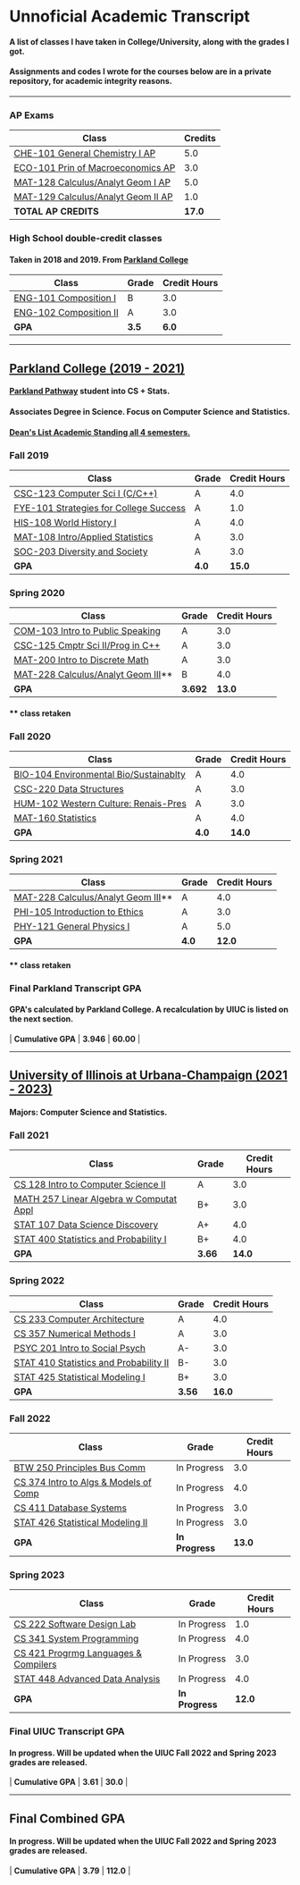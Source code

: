 # Unnoficial Academic Transcript

#### A list of classes I have taken in College/University, along with the grades I got.

#### Assignments and codes I wrote for the courses below are in a private repository, for academic integrity reasons.

---

### AP Exams

| Class | Credits |
| ---------------------------------- | ----- |
| [CHE-101 General Chemistry I AP](https://apstudents.collegeboard.org/courses/ap-chemistry) | 5.0 |
| [ECO-101 Prin of Macroeconomics AP](https://apstudents.collegeboard.org/courses/ap-macroeconomics) | 3.0 |
| [MAT-128 Calculus/Analyt Geom I AP](https://apstudents.collegeboard.org/courses/ap-calculus-ab) | 5.0 |
| [MAT-129 Calculus/Analyt Geom II AP](https://apstudents.collegeboard.org/courses/ap-calculus-bc) | 1.0 |
| **TOTAL AP CREDITS** | **17.0** |

### High School double-credit classes

#### Taken in 2018 and 2019. From [Parkland College](https://www.parkland.edu/)

| Class | Grade | Credit Hours |
| ---------------------- | -- | --- |
| [ENG-101 Composition I](https://dt-selfserv.parkland.edu/Student/Courses/Search?keyword=ENG-101) | B | 3.0 |
| [ENG-102 Composition II](https://dt-selfserv.parkland.edu/Student/Courses/Search?keyword=ENG-102) | A | 3.0 |
| **GPA** | **3.5** | **6.0** |

---

## [Parkland College (2019 - 2021)](https://www.parkland.edu/)

#### [Parkland Pathway](https://www.parkland.edu/Main/About-Parkland/Department-Office-Directory/Admissions-Records/Pathway-to-UIUC) student into CS + Stats.  
#### Associates Degree in Science. Focus on Computer Science and Statistics.  
#### **[Dean's List Academic Standing all 4 semesters.](https://www.parkland.edu/Audience/Current-Students/Deans-List)**  

### Fall 2019

| Class | Grade | Credit Hours |
| -------------------------------------- | ----- | ---- |
| [CSC-123 Computer Sci I (C/C++)](https://selfserv.parkland.edu/Student/Courses/Search?keyword=CSC-123) | A | 4.0 |
| [FYE-101 Strategies for College Success](https://selfserv.parkland.edu/Student/Courses/Search?keyword=FYE-101) | A | 1.0 |
| [HIS-108 World History I](https://selfserv.parkland.edu/Student/Courses/Search?keyword=HIS-108) | A | 4.0 |
| [MAT-108 Intro/Applied Statistics](https://selfserv.parkland.edu/Student/Courses/Search?keyword=MAT-108) | A | 3.0 |
| [SOC-203 Diversity and Society](https://selfserv.parkland.edu/Student/Courses/Search?keyword=SOC-203) | A | 3.0 |
| **GPA** | **4.0** | **15.0** |

### Spring 2020

| Class | Grade | Credit Hours |
| ---------------------------------- | ----- | ---- |
| [COM-103 Intro to Public Speaking](https://selfserv.parkland.edu/Student/Courses/Search?keyword=COM-103) | A | 3.0 |
| [CSC-125 Cmptr Sci II/Prog in C++](https://selfserv.parkland.edu/Student/Courses/Search?keyword=CSC-125) | A | 3.0 |
| [MAT-200 Intro to Discrete Math](https://selfserv.parkland.edu/Student/Courses/Search?keyword=MAT-200) | A | 3.0 |
| [MAT-228 Calculus/Analyt Geom III](https://selfserv.parkland.edu/Student/Courses/Search?keyword=MAT-228)** | B | 4.0 |
| **GPA** | **3.692** | **13.0** |

#### ** class retaken

### Fall 2020

| Class | Grade | Credit Hours |
| -------------------------------------- | ----- | ---- |
| [BIO-104 Environmental Bio/Sustainablty](https://selfserv.parkland.edu/Student/Courses/Search?keyword=BIO-104) | A | 4.0 |
| [CSC-220 Data Structures](https://selfserv.parkland.edu/Student/Courses/Search?keyword=CSC-220) | A | 3.0 |
| [HUM-102 Western Culture: Renais-Pres](https://selfserv.parkland.edu/Student/Courses/Search?keyword=HUM-102) | A | 3.0 |
| [MAT-160 Statistics](https://selfserv.parkland.edu/Student/Courses/Search?keyword=MAT-160) | A | 4.0 |
| **GPA** | **4.0** | **14.0** |

### Spring 2021

| Class | Grade | Credit Hours |
| ---------------------------------- | ----- | ---- |
| [MAT-228 Calculus/Analyt Geom III](https://selfserv.parkland.edu/Student/Courses/Search?keyword=MAT-228)** | A | 4.0 |
| [PHI-105 Introduction to Ethics](https://selfserv.parkland.edu/Student/Courses/Search?keyword=PHI-105) | A | 3.0 |
| [PHY-121 General Physics I](https://selfserv.parkland.edu/Student/Courses/Search?keyword=PHY-121) | A | 5.0 |
| **GPA** | **4.0** | **12.0** |

#### ** class retaken

### Final Parkland Transcript GPA
#### **GPA's calculated by Parkland College. A recalculation by UIUC is listed on the next section.**

| **Cumulative GPA** | **3.946** | **60.00** |

---

## [University of Illinois at Urbana-Champaign (2021 - 2023)](https://illinois.edu/)

#### Majors: Computer Science and Statistics.  

### Fall 2021

| Class | Grade | Credit Hours |
| --------------------------------------- | ----- | ---- |
| [CS 128 Intro to Computer Science II](https://cs.illinois.edu/academics/courses/CS128) | A | 3.0 |
| [MATH 257 Linear Algebra w Computat Appl](https://netmath.illinois.edu/summer/math-257) | B+ | 3.0 |
| [STAT 107 Data Science Discovery](http://catalog.illinois.edu/courses-of-instruction/stat/) | A+ | 4.0 |
| [STAT 400 Statistics and Probability I](http://catalog.illinois.edu/courses-of-instruction/stat/) | B+ | 4.0 |
| **GPA** | **3.66** | **14.0** |

### Spring 2022

| Class | Grade | Credit Hours |
| -------------------------------------- | ----- | ---- |
| [CS 233 Computer Architecture](https://cs.illinois.edu/academics/courses/CS233) | A | 4.0 |
| [CS 357 Numerical Methods I](https://cs.illinois.edu/academics/courses/CS357) | A | 3.0 |
| [PSYC 201 Intro to Social Psych](http://catalog.illinois.edu/courses-of-instruction/psyc/) | A- | 3.0 |
| [STAT 410 Statistics and Probability II](http://catalog.illinois.edu/courses-of-instruction/stat/) | B- | 3.0 |
| [STAT 425 Statistical Modeling I](http://catalog.illinois.edu/courses-of-instruction/stat/) | B+ | 3.0 |
| **GPA** | **3.56** | **16.0** |

### Fall 2022

| Class | Grade | Credit Hours |
| ------------------------------------- | ----------- | ---- |
| [BTW 250 Principles Bus Comm](http://catalog.illinois.edu/courses-of-instruction/btw/) | In Progress | 3.0 |
| [CS 374 Intro to Algs & Models of Comp](https://cs.illinois.edu/academics/courses/CS374) | In Progress | 4.0 |
| [CS 411 Database Systems](https://cs.illinois.edu/academics/courses/CS411) | In Progress | 3.0 |
| [STAT 426 Statistical Modeling II](http://catalog.illinois.edu/courses-of-instruction/stat/) | In Progress | 3.0 |
| **GPA** | **In Progress** | **13.0** |

### Spring 2023

| Class | Grade | Credit Hours |
| -------------------------------------- | ----------- | ---- |
| [CS 222 Software Design Lab](https://cs.illinois.edu/academics/courses/CS222) | In Progress | 1.0 |
| [CS 341 System Programming](https://cs.illinois.edu/academics/courses/CS341) | In Progress | 4.0 |
| [CS 421 Progrmg Languages & Compilers](https://cs.illinois.edu/academics/courses/CS421) | In Progress | 3.0 |
| [STAT 448 Advanced Data Analysis](http://catalog.illinois.edu/courses-of-instruction/stat/) | In Progress | 4.0 |
| **GPA** | **In Progress** | **12.0** |

### Final UIUC Transcript GPA

#### **In progress. Will be updated when the UIUC Fall 2022 and Spring 2023 grades are released.**

| **Cumulative GPA** | **3.61** | **30.0** |

---

## Final Combined GPA

#### **In progress. Will be updated when the UIUC Fall 2022 and Spring 2023 grades are released.**

| **Cumulative GPA** | **3.79** | **112.0** |
